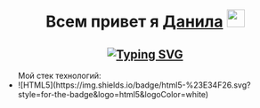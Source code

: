 <h1 align="center">
  Всем привет я <a href="https://daniilshat.ru/" target="_blank">Данила</a> 
  <img src="https://github.com/blackcater/blackcater/raw/main/images/Hi.gif" height="32"/>
</h1>

<h2 align="center">
  <a href="https://git.io/typing-svg">
    <img src="https://readme-typing-svg.demolab.com?font=Fira+Code&size=25&pause=1000&center=true&vCenter=true&width=500&lines=Начинающий+Frontend-разработчик" alt="Typing SVG" />
  </a>
</h1>

<ul> Мой стек технологий:
  <li>
    ![HTML5](https://img.shields.io/badge/html5-%23E34F26.svg?style=for-the-badge&logo=html5&logoColor=white)
  </li>
</ul>
<p>
</p>
